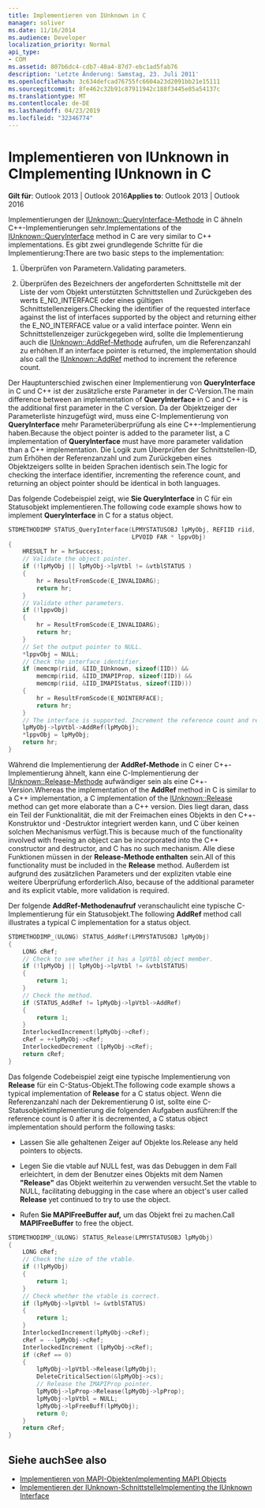 ```yaml
---
title: Implementieren von IUnknown in C
manager: soliver
ms.date: 11/16/2014
ms.audience: Developer
localization_priority: Normal
api_type:
- COM
ms.assetid: 807b6dc4-cdb7-40a4-87d7-ebc1ad5fab76
description: 'Letzte Änderung: Samstag, 23. Juli 2011'
ms.openlocfilehash: 3c634defcad76755fc6604a23d2091bb21e15111
ms.sourcegitcommit: 8fe462c32b91c87911942c188f3445e85a54137c
ms.translationtype: MT
ms.contentlocale: de-DE
ms.lasthandoff: 04/23/2019
ms.locfileid: "32346774"
---
```

# <a name="implementing-iunknown-in-c"></a><span data-ttu-id="bc42d-103">Implementieren von IUnknown in C</span><span class="sxs-lookup"><span data-stu-id="bc42d-103">Implementing IUnknown in C</span></span>

<span data-ttu-id="bc42d-104">**Gilt für**: Outlook 2013 | Outlook 2016</span><span class="sxs-lookup"><span data-stu-id="bc42d-104">**Applies to**: Outlook 2013 | Outlook 2016</span></span> 
  
<span data-ttu-id="bc42d-105">Implementierungen der [IUnknown::QueryInterface-Methode](https://msdn.microsoft.com/library/ms682521%28v=VS.85%29.aspx) in C ähneln C++-Implementierungen sehr.</span><span class="sxs-lookup"><span data-stu-id="bc42d-105">Implementations of the [IUnknown::QueryInterface](https://msdn.microsoft.com/library/ms682521%28v=VS.85%29.aspx) method in C are very similar to C++ implementations.</span></span> <span data-ttu-id="bc42d-106">Es gibt zwei grundlegende Schritte für die Implementierung:</span><span class="sxs-lookup"><span data-stu-id="bc42d-106">There are two basic steps to the implementation:</span></span> 
  
1. <span data-ttu-id="bc42d-107">Überprüfen von Parametern.</span><span class="sxs-lookup"><span data-stu-id="bc42d-107">Validating parameters.</span></span>
    
2. <span data-ttu-id="bc42d-108">Überprüfen des Bezeichners der angeforderten Schnittstelle mit der Liste der vom Objekt unterstützten Schnittstellen und Zurückgeben des werts E_NO_INTERFACE oder eines gültigen Schnittstellenzeigers.</span><span class="sxs-lookup"><span data-stu-id="bc42d-108">Checking the identifier of the requested interface against the list of interfaces supported by the object and returning either the E_NO_INTERFACE value or a valid interface pointer.</span></span> <span data-ttu-id="bc42d-109">Wenn ein Schnittstellenzeiger zurückgegeben wird, sollte die Implementierung auch die [IUnknown::AddRef-Methode](https://msdn.microsoft.com/library/ms691379%28v=VS.85%29.aspx) aufrufen, um die Referenzanzahl zu erhöhen.</span><span class="sxs-lookup"><span data-stu-id="bc42d-109">If an interface pointer is returned, the implementation should also call the [IUnknown::AddRef](https://msdn.microsoft.com/library/ms691379%28v=VS.85%29.aspx) method to increment the reference count.</span></span> 
    
<span data-ttu-id="bc42d-110">Der Hauptunterschied zwischen einer Implementierung von **QueryInterface** in C und C++ ist der zusätzliche erste Parameter in der C-Version.</span><span class="sxs-lookup"><span data-stu-id="bc42d-110">The main difference between an implementation of **QueryInterface** in C and C++ is the additional first parameter in the C version.</span></span> <span data-ttu-id="bc42d-111">Da der Objektzeiger der Parameterliste hinzugefügt wird, muss eine C-Implementierung von **QueryInterface** mehr Parameterüberprüfung als eine C++-Implementierung haben.</span><span class="sxs-lookup"><span data-stu-id="bc42d-111">Because the object pointer is added to the parameter list, a C implementation of **QueryInterface** must have more parameter validation than a C++ implementation.</span></span> <span data-ttu-id="bc42d-112">Die Logik zum Überprüfen der Schnittstellen-ID, zum Erhöhen der Referenzanzahl und zum Zurückgeben eines Objektzeigers sollte in beiden Sprachen identisch sein.</span><span class="sxs-lookup"><span data-stu-id="bc42d-112">The logic for checking the interface identifier, incrementing the reference count, and returning an object pointer should be identical in both languages.</span></span> 
  
<span data-ttu-id="bc42d-113">Das folgende Codebeispiel zeigt, wie **Sie QueryInterface** in C für ein Statusobjekt implementieren.</span><span class="sxs-lookup"><span data-stu-id="bc42d-113">The following code example shows how to implement **QueryInterface** in C for a status object.</span></span> 
  
```cpp
STDMETHODIMP STATUS_QueryInterface(LPMYSTATUSOBJ lpMyObj, REFIID riid,
                                   LPVOID FAR * lppvObj)
{
    HRESULT hr = hrSuccess;
    // Validate the object pointer.
    if (!lpMyObj || lpMyObj->lpVtbl != &vtblSTATUS )
    {
        hr = ResultFromScode(E_INVALIDARG);
        return hr;
    }
    // Validate other parameters.
    if (!lppvObj)
    {
        hr = ResultFromScode(E_INVALIDARG);
        return hr;
    }
    // Set the output pointer to NULL.
    *lppvObj = NULL;
    // Check the interface identifier.
    if (memcmp(riid, &IID_IUnknown, sizeof(IID)) &&
        memcmp(riid, &IID_IMAPIProp, sizeof(IID)) &&
        memcmp(riid, &IID_IMAPIStatus, sizeof(IID)))
    {
        hr = ResultFromScode(E_NOINTERFACE);
        return hr;
    }
    // The interface is supported. Increment the reference count and return.
    lpMyObj->lpVtbl->AddRef(lpMyObj);
    *lppvObj = lpMyObj;
    return hr;
}

```

<span data-ttu-id="bc42d-114">Während die Implementierung der **AddRef-Methode** in C einer C++-Implementierung ähnelt, kann eine C-Implementierung der [IUnknown::Release-Methode](https://msdn.microsoft.com/library/ms682317%28v=VS.85%29.aspx) aufwändiger sein als eine C++-Version.</span><span class="sxs-lookup"><span data-stu-id="bc42d-114">Whereas the implementation of the **AddRef** method in C is similar to a C++ implementation, a C implementation of the [IUnknown::Release](https://msdn.microsoft.com/library/ms682317%28v=VS.85%29.aspx) method can get more elaborate than a C++ version.</span></span> <span data-ttu-id="bc42d-115">Dies liegt daran, dass ein Teil der Funktionalität, die mit der Freimachen eines Objekts in den C++-Konstruktor und -Destruktor integriert werden kann, und C über keinen solchen Mechanismus verfügt.</span><span class="sxs-lookup"><span data-stu-id="bc42d-115">This is because much of the functionality involved with freeing an object can be incorporated into the C++ constructor and destructor, and C has no such mechanism.</span></span> <span data-ttu-id="bc42d-116">Alle diese Funktionen müssen in der **Release-Methode enthalten** sein.</span><span class="sxs-lookup"><span data-stu-id="bc42d-116">All of this functionality must be included in the **Release** method.</span></span> <span data-ttu-id="bc42d-117">Außerdem ist aufgrund des zusätzlichen Parameters und der expliziten vtable eine weitere Überprüfung erforderlich.</span><span class="sxs-lookup"><span data-stu-id="bc42d-117">Also, because of the additional parameter and its explicit vtable, more validation is required.</span></span> 
  
<span data-ttu-id="bc42d-118">Der folgende **AddRef-Methodenaufruf** veranschaulicht eine typische C-Implementierung für ein Statusobjekt.</span><span class="sxs-lookup"><span data-stu-id="bc42d-118">The following **AddRef** method call illustrates a typical C implementation for a status object.</span></span> 
  
```cpp
STDMETHODIMP_(ULONG) STATUS_AddRef(LPMYSTATUSOBJ lpMyObj)
{
    LONG cRef;
    // Check to see whether it has a lpVtbl object member.
    if (!lpMyObj || lpMyObj->lpVtbl != &vtblSTATUS)
    {
        return 1;
    }
    // Check the method.
    if (STATUS_AddRef != lpMyObj->lpVtbl->AddRef)
    {
        return 1;
    }
    InterlockedIncrement(lpMyObj->cRef);
    cRef = ++lpMyObj->cRef;
    InterlockedDecrement (lpMyObj->cRef);
    return cRef;
}

```

<span data-ttu-id="bc42d-119">Das folgende Codebeispiel zeigt eine typische Implementierung von **Release** für ein C-Status-Objekt.</span><span class="sxs-lookup"><span data-stu-id="bc42d-119">The following code example shows a typical implementation of **Release** for a C status object.</span></span> <span data-ttu-id="bc42d-120">Wenn die Referenzanzahl nach der Dekrementierung 0 ist, sollte eine C-Statusobjektimplementierung die folgenden Aufgaben ausführen:</span><span class="sxs-lookup"><span data-stu-id="bc42d-120">If the reference count is 0 after it is decremented, a C status object implementation should perform the following tasks:</span></span> 
  
- <span data-ttu-id="bc42d-121">Lassen Sie alle gehaltenen Zeiger auf Objekte los.</span><span class="sxs-lookup"><span data-stu-id="bc42d-121">Release any held pointers to objects.</span></span> 
    
- <span data-ttu-id="bc42d-122">Legen Sie die vtable auf NULL fest, was das Debuggen in dem Fall erleichtert, in dem der Benutzer eines Objekts mit dem Namen **"Release"** das Objekt weiterhin zu verwenden versucht.</span><span class="sxs-lookup"><span data-stu-id="bc42d-122">Set the vtable to NULL, facilitating debugging in the case where an object's user called **Release** yet continued to try to use the object.</span></span> 
    
- <span data-ttu-id="bc42d-123">Rufen **Sie MAPIFreeBuffer auf,** um das Objekt frei zu machen.</span><span class="sxs-lookup"><span data-stu-id="bc42d-123">Call **MAPIFreeBuffer** to free the object.</span></span> 
    
```cpp
STDMETHODIMP_(ULONG) STATUS_Release(LPMYSTATUSOBJ lpMyObj)
{
    LONG cRef;
    // Check the size of the vtable.
    if (!lpMyObj)
    {
        return 1;
    }
    // Check whether the vtable is correct.
    if (lpMyObj->lpVtbl != &vtblSTATUS)
    {
        return 1;
    }
    InterlockedIncrement(lpMyObj->cRef);
    cRef = --lpMyObj->cRef;
    InterlockedIncrement (lpMyObj->cRef);
    if (cRef == 0)
    {
        lpMyObj->lpVtbl->Release(lpMyObj);
        DeleteCriticalSection(&lpMyObj->cs);
        // Release the IMAPIProp pointer.
        lpMyObj->lpProp->Release(lpMyObj->lpProp);
        lpMyObj->lpVtbl = NULL;
        lpMyObj->lpFreeBuff(lpMyObj);
        return 0;
    }
    return cRef;
}

```

## <a name="see-also"></a><span data-ttu-id="bc42d-124">Siehe auch</span><span class="sxs-lookup"><span data-stu-id="bc42d-124">See also</span></span>

- [<span data-ttu-id="bc42d-125">Implementieren von MAPI-Objekten</span><span class="sxs-lookup"><span data-stu-id="bc42d-125">Implementing MAPI Objects</span></span>](implementing-mapi-objects.md)
- [<span data-ttu-id="bc42d-126">Implementieren der IUnknown-Schnittstelle</span><span class="sxs-lookup"><span data-stu-id="bc42d-126">Implementing the IUnknown Interface</span></span>](implementing-the-iunknown-interface.md)

